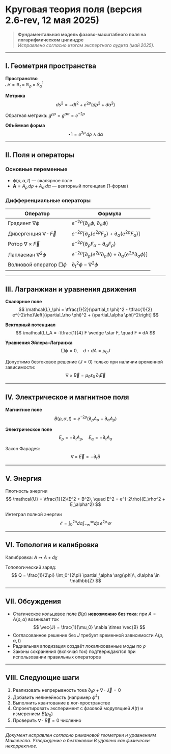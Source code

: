 # Круговая теория поля (версия 2.6‑rev, 12 мая 2025)

> **Фундаментальная модель фазово‑масштабного поля на логарифмическом цилиндре**  
> *Исправлено согласно итогам экспертного аудита (май 2025).*

---

## I. Геометрия пространства

**Пространство**  
$\mathcal{M} = \mathbb{R}_t \times \mathbb{R}_\rho \times S^1_\alpha$

**Метрика**
$$
ds^2 = -dt^2 + e^{2\rho}(d\rho^2 + d\alpha^2)
$$

Обратная метрика: $g^{\rho\rho} = g^{\alpha\alpha} = e^{-2\rho}$

**Объёмная форма**
$$
\star 1 = e^{2\rho} \, d\rho \wedge d\alpha
$$

---

## II. Поля и операторы

### Основные переменные
- $\phi(\rho, \alpha, t)$ — скалярное поле  
- $\mathbf{A} = A_\rho\, d\rho + A_\alpha\, d\alpha$ — векторный потенциал (1-форма)

### Дифференциальные операторы

| Оператор                        | Формула                                                                 |
|---------------------------------|-------------------------------------------------------------------------|
| Градиент $\nabla\phi$           | $e^{-2\rho}(\partial_\rho \phi,\; \partial_\alpha \phi)$               |
| Дивергенция $\nabla \cdot \vec{F}$ | $e^{-2\rho}[\partial_\rho(e^{2\rho} F_\rho) + \partial_\alpha(e^{2\rho} F_\alpha)]$ |
| Ротор $\nabla \times \vec{F}$   | $e^{-2\rho}(\partial_\rho F_\alpha - \partial_\alpha F_\rho)$         |
| Лапласиан $\nabla^2 \phi$       | $e^{-2\rho}[\partial_\rho(e^{2\rho} \partial_\rho \phi) + \partial_\alpha(e^{2\rho} \partial_\alpha \phi)]$ |
| Волновой оператор $\Box \phi$   | $\partial_t^2 \phi - \nabla^2 \phi$                                    |

---

## III. Лагранжиан и уравнения движения

**Скалярное поле**
$$
\mathcal{L}_\phi = \tfrac{1}{2}(\partial_t \phi)^2 - \tfrac{1}{2} e^{-2\rho}\left[(\partial_\rho \phi)^2 + (\partial_\alpha \phi)^2\right]
$$

**Векторный потенциал**
$$
\mathcal{L}_A = -\tfrac{1}{4} F \wedge \star F, \quad F = dA
$$

**Уравнения Эйлера–Лагранжа**
$$
\Box \phi = 0, \quad d\star dA = \mu_0 J
$$

Допустимо безтоковое решение ($J = 0$) только при наличии временной зависимости:
$$
\nabla \times \vec{B} = \mu_0 \varepsilon_0 \, \partial_t \vec{E}
$$

---

## IV. Электрическое и магнитное поля

**Магнитное поле**
$$
B(\rho, \alpha, t) = e^{-2\rho}(\partial_\rho A_\alpha - \partial_\alpha A_\rho)
$$

**Электрическое поле**
$$
E_\rho = -\partial_t A_\rho, \quad E_\alpha = -\partial_t A_\alpha
$$

Закон Фарадея:
$$
\nabla \times \vec{E} = -\partial_t B
$$

---

## V. Энергия

Плотность энергии
$$
\mathcal{U} = \tfrac{1}{2}(E^2 + B^2), \quad E^2 = e^{-2\rho}(E_\rho^2 + E_\alpha^2)
$$

Интеграл полной энергии
$$
\mathcal{E} = \int_0^{2\pi} d\alpha \int_{-\infty}^{\infty} d\rho\, e^{2\rho} \mathcal{U}
$$

---

## VI. Топология и калибровка

Калибровка: $A \mapsto A + d\chi$

Топологический заряд:
$$
Q = \frac{1}{2\pi} \int_0^{2\pi} \partial_\alpha \arg(\phi)\, d\alpha \in \mathbb{Z}
$$

---

## VII. Обсуждения

- Статическое кольцевое поле $B(\rho)$ **невозможно без тока**: при $A = A(\rho, \alpha)$ возникает ток
$$
\vec{J} = \frac{1}{\mu_0} \nabla \times \vec{B}
$$
- Согласованное решение без $J$ требует временной зависимости $A(\rho, \alpha, t)$
- Радиальная аподизация создаёт локализованные моды по $\rho$
- Законы сохранения (включая ток) подтверждаются при использовании правильных операторов

---

## VIII. Следующие шаги

1. Реализовать непрерывность тока $\partial_t \rho + \nabla \cdot \vec{J} = 0$  
2. Добавить нелинейность (например $\phi^4$)  
3. Выполнить квантование в лог-пространстве  
4. Спроектировать эксперимент с фазовой модуляцией $A(t)$ и измерением $B(\rho_0)$  
5. Проверить $\nabla \cdot \vec{B} = 0$ численно

---

*Документ исправлен согласно римановой геометрии и уравнениям Максвелла. Утверждение о безтоковом $B$ удалено как физически некорректное.*
